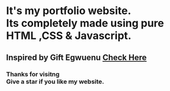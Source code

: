 # It's my portfolio website. <br> Its completely made using pure HTML ,CSS & Javascript.

<h2>Inspired by Gift Egwuenu <a href="https://www.giftegwuenu.dev/"> Check Here </a></h2>

<h3>Thanks for visitng <br> Give a star if you like my website.
